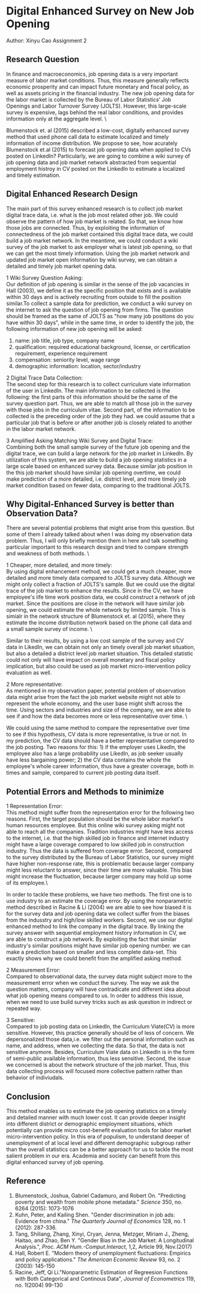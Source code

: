 # Digital Enhanced Survey on New Job Opening
Author: Xinyu Cao
Assignment 2

## Research Question
In finance and macroeconomics, job opening data is a very important measure of  labor market conditions. Thus, this measure generally reflects economic prosperity and can impact future monetary and fiscal policy, as well as assets pricing in the financial industry. The new job opening data for the labor market is collected by the Bureau of Labor Statistics’ Job Openings and Labor Turnover Survey (JOLTS). However, this large-scale survey is expensive, lags behind the real labor conditions, and provides information only at the aggregate level. \

Blumenstock et. al (2015) described  a low-cost, digitally enhanced survey method that used phone call data to estimate localized and timely information of income distribution. We propose to see, how acurately Blumenstock et.al (2015) to forecast job opening data when applied to CVs posted on LinkedIn? Particularly, we are going to combine a wiki survey of job opening data and job market network abstracted from sequential employment histroy in CV posted on the LinkedIn to estimate a localized and timely estimation.

## Digital Enhanced Research Design
The main part of this survey enhanced research is to collect job market digital trace data, i.e. what is the job most related other job. We could observe the pattern of how job market is related. So that, we know how those jobs are connected. Thus, by exploiting the information of connectedness of the job market contained this digital trace data, we could build a job market network. In the meantime, we could conduct a wiki survey of the job market to ask employer what is latest job opening, so that we can get the most timely information. Using the job market network and updated job market open information by wiki survey, we can obtain a detailed and timely job market opening data.

1 Wiki Survey Question Asking: \
Our definition of job opening is similar in the sense of the job vacancies in Hall (2003), we define it as the specific position that exists and is available within 30 days and is actively recruiting from outside to fill the position similar.To collect a sample data for prediction, we conduct a wiki survey on the internet to ask the question of job opening from firms. The question should be framed as the same of JOLTS as "how many job positions do you have within 30 days", while in the same time, in order to identify the job, the following information of new job opening will be asked:
   1. name: job title, job type, company name
   2. qualification: required educational background, license, or certification requirement, experience requirement
   3. compensation: seniority level, wage range
   4. demographic information: location, sector/industry

2 Digital Trace Data Collection: \
The second step for this research is to collect curriculum viate information of the user in LinkedIn. The main information to be collected is the following: the first parts of this information should be the same of the survey question part. Thus, we are able to match all those job in the survey with those jobs in the curriculum vitae. Second part, of the information to be collected is the preceding order of the job they had. we could assume that a particular job that is before or after another job is closely related to another in the labor market network.

3 Amplified Asking Matching Wiki Survey and Digital Trace: \
Combining both the small sample survey of the future job opening and the digital trace, we can build a large network for the job market in LinkedIn. By utilization of this system, we are able to build a job opening statistics in a large scale based on enhanced survey data. Because similar job position in the this job market should have similar job opening overtime, we could make prediction of a more detailed, i.e. district level, and more timely job market condition based on fewer data, comparing to the traditional JOLTS.


## Why Digital-Enhanced Survey is better than Observation Data?
There are several potential problems that might arise from this question. But some of them I already talked about when I was doing my observation data problem. Thus, I will only briefly mention them in here and talk something particular important to this research design and tried to compare strength and weakness of both methods. \

1 Cheaper, more detailed, and more timely:\
  By using digital enhancement method, we could get a much cheaper, more detailed and more timely data compared to JOLTS survey data. Although we might only collect a fraction of JOLTS's sample. But we could use the digital trace of the job market to enhance the results. Since in the CV, we have employee's life time work position data, we could construct a network of job market. Since the positions are close in the network will have similar job opening, we could estimate the whole network by limited sample. This is simialr in the network structure of Blumenstock et. al (2015), where they estimate the income distribution network based on the phone call data and a small sample survey of income. \

  Similar to their results, by using a low cost sample of the survey and CV data in LikedIn, we can obtain not only an timely overall job market situation, but also a detailed a district level job market situation. This detailed statistic could not only will have impact on overall monetary and fiscal policy implication, but also could be used as job market micro-intervention policy evaluation as well.

2 More representative:\
  As mentioned in my observation paper, potential problem of observation data might arise from the fact the job market website might not able to represent the whole economy, and the user base might shift across the time. Using sectors and industries and size of the company, we are able to see if and how the data becomes more or less representative over time. \

  We could using the same method to compare the representative over time to see if this hypothesis, CV data is more representative, is true or not. In my prediction, the CV data should have a better representative compared to the job posting. Two reasons for this: 1) if the employer uses LikedIn, the employee also has a large probability use LikedIn, as job seeker usually have less bargaining power; 2) the CV data contains the whole the employee's whole career information, thus have a greater coverage, both in times and sample, compared to current job posting data itself. 


## Potential Errors and Methods to minimize
1 Representation Error: \
  This method might suffer from the representation error for the following two reasons. First, the target population should be the whole labor market's human resources employee. But this online wiki survey asking might not able to reach all the companies. Tradition industries might have less access to the internet, i.e. that the high skilled job in finance and internet industry might have a large coverage compared to low skilled job in construction industry. Thus the data is suffered  from coverage error. Second, compared to the survey distributed by the Bureau of Labor Statistics, our survey might have higher non-response rate, this is problematic because larger company might less reluctant to answer, since their time are more valuable. This bias might increase the fluctuation, because larger company may hold up some of its employee.\

  In order to tackle these problems, we have two methods. The first one is to use industry to an estimate the coverage error. By using the nonparametric method described in Racine & Li (2004) we are able to see how biased it is for the survey data and job opening data we collect suffer from the biases from the indusstry and high/low skilled workers. Second, we use our digital enhanced method to link the company in the digital trace. By linking the survey answer with sequential employment history information in CV, we are able to construct a job network. By exploiting the fact that similar industry's similar positions might have similar job opening number. we can make a prediction based on smaller and less complete data-set. This exactly shows why we could benefit from the amplified asking method. 

2 Measurement Error:\
  Compared to observational data, the survey data might subject more to the measurement error when we conduct the survey. The way we ask the question matters, company will have contradicate and different idea about what job opening means compared to us. In order to address this issue, when we need to use build survey tricks such as ask question in indirect or repeated way.

3 Sensitive:\
  Compared to job posting data on Linkedln, the Curriculum Viate(CV) is more sensitive. However, this practice generally should be of less of concern. We depersonalized those data,i.e. we filter out the personal information such as name, and address, when we collecting the data. So that, the data is not sensitive anymore. Besides, Curriculum Viate data on Linkedln is in the form of semi-public available information, thus less sensitive. Second, the issue we concerned is about the network structure of the job market. Thus, this data collecting process will focused more collective pattern rather than behavior of indiviudals.


## Conclusion
This method enables us to estimate the job opening statistics on a timely and detailed manner with much lower cost. It can provide deeper insight into different district or demographic employment situations, which potentially can provide micro cost-benefit evaluation tools for labor market micro-intervention policy. In this era of populism, to understand deeper of unemployment of at local level and different demographic subgroup rather than the overall statistics can be a better approach for us to tackle the most salient problem in our era. Academia and society can benefit from this digital enhanced survey of job opening.



## Reference
1. Blumenstock, Joshua, Gabriel Cadamuro, and Robert On. "Predicting poverty and wealth from mobile phone metadata." *Science* 350, no. 6264 (2015): 1073-1076
2. Kuhn, Peter, and Kailing Shen. "Gender discrimination in job ads: Evidence from china." *The Quarterly Journal of Economics* 128, no. 1 (2012): 287-336.
3. Tang, Shiliang, Zhang, Xinyi, Cryan, Jenna, Metzger, Miriam J., Zheng, Haitao, and Zhao, Ben Y. "Gender Bias in the Job Market: A Longitudinal Analysis.", *Proc. ACM Hum.-Comput.Interact*, 1,2, Article 99, Nov.(2017)
4. Hall, Robert E. "Modern theory of unemployment fluctuations: Empirics and policy applications." *The American Economic Review* 93, no. 2 (2003): 145-150
5. Racine, Jeff, Qi Li."Nonparametric Estimation of Regreesion Functions with Both Categorical and Continous Data", *Journal of Econometrics* 119, no. 1(2004) 99-130